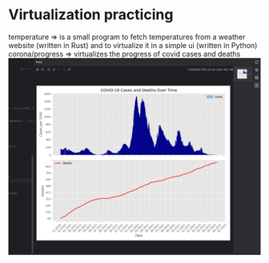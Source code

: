 # Virtualization practicing
<div>
  <span>
    temperature => is a small program to fetch temperatures from a weather website (written in Rust) and to virtualize it in a simple ui (written in Python)
  </span>
</div>

<div>
    <span>
      corona/progress => virtualizes the progress of covid cases and deaths
    <div align="center">
        <img src="https://github.com/Whuzurbuddha/virtualization/blob/main/corona/progress/corona_preview.png"/>
    </div>
  </span>
</div>
